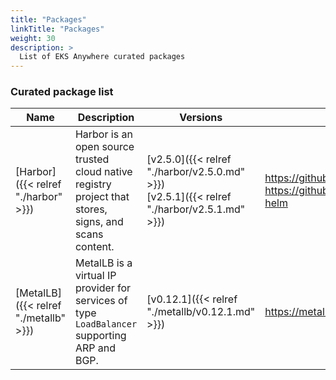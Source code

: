 ```yaml
---
title: "Packages"
linkTitle: "Packages"
weight: 30
description: >
  List of EKS Anywhere curated packages
---
```


### Curated package list

| Name                       | Description                | Versions                  | GitHub                      |
|----------------------------|----------------------------|---------------------------|-----------------------------|
| [Harbor]({{< relref "./harbor" >}}) | Harbor is an open source trusted cloud native registry project that stores, signs, and scans content. | [v2.5.0]({{< relref "./harbor/v2.5.0.md" >}})<br> [v2.5.1]({{< relref "./harbor/v2.5.1.md" >}}) | https://github.com/goharbor/harbor<br>https://github.com/goharbor/harbor-helm |
| [MetalLB]({{< relref "./metallb" >}}) | MetalLB is a virtual IP provider for services of type `LoadBalancer` supporting ARP and BGP. | [v0.12.1]({{< relref "./metallb/v0.12.1.md" >}}) | https://metallb.universe.tf/ |
